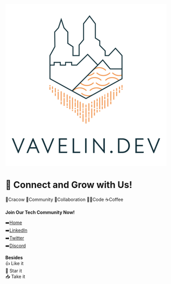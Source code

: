 ![Vavelin.dev Logo](profile/images/vavelin.png)

# 🌱 Connect and Grow with Us! 
🏰Cracow  👥Community 🤝Collaboration 👨‍💻Code ☕Coffee \
\
**Join Our Tech Community Now!**

➡️[Home](https://home.vavelin.dev/) \
➡️[LinkedIn](https://www.linkedin.com/company/vavelin-dev/) \
➡️[Twitter](https://twitter.com/VavelinDev) \
➡️[Discord](https://discord.gg/TBTxKvCuJr)

**Besides** \
👍 Like it\
🌠 Star it\
📥 Take it

